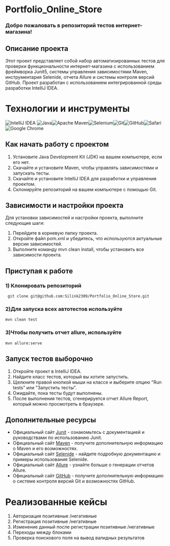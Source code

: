# Portfolio_Online_Store
### Добро пожаловать в репозиторий тестов интернет-магазина!

## Описание проекта

Этот проект представляет собой набор автоматизированных тестов для проверки функциональности интернет-магазина с использованием фреймворка Junit5, системы управления зависимостями Maven, инструментария Selenide, отчета Allure и системы контроля версий GitHub. Проект разработан с использованием интегрированной среды разработки IntelliJ IDEA.
#  Технологии и инструменты
![IntelliJ IDEA](https://img.shields.io/badge/IntelliJIDEA-000000.svg?style=for-the-badge&logo=intellij-idea&logoColor=white) ![Java](https://img.shields.io/badge/java-%23ED8B00.svg?style=for-the-badge&logo=openjdk&logoColor=white)![Apache Maven](https://img.shields.io/badge/Apache%20Maven-C71A36?style=for-the-badge&logo=Apache%20Maven&logoColor=white)![Selenium](https://img.shields.io/badge/-selenium-%43B02A?style=for-the-badge&logo=selenium&logoColor=white)![Git](https://img.shields.io/badge/git-%23F05033.svg?style=for-the-badge&logo=git&logoColor=white)![GitHub](https://img.shields.io/badge/github-%23121011.svg?style=for-the-badge&logo=github&logoColor=white)![Safari](https://img.shields.io/badge/Safari-000000?style=for-the-badge&logo=Safari&logoColor=white)![Google Chrome](https://img.shields.io/badge/Google%20Chrome-4285F4?style=for-the-badge&logo=GoogleChrome&logoColor=white)
## Как начать работу с проектом

1. Установите Java Development Kit (JDK) на вашем компьютере, если его нет.
2. Скачайте и установите Maven, чтобы управлять зависимостями и запускать тесты.
3. Скачайте и установите IntelliJ IDEA для разработки и управления проектом.
4. Склонируйте репозиторий на вашем компьютере с помощью Git.

## Зависимости и настройки проекта

Для установки зависимостей и настройки проекта, выполните следующие шаги:

1. Перейдите в корневую папку проекта.
2. Откройте файл pom.xml и убедитесь, что используются актуальные версии зависимостей.
3. Выполните команду mvn clean install, чтобы установить все зависимости проекта.
  ## Приступая к работе
### 1) Клонировать репозиторий
     git clone git@github.com:Silink2309/Portfolio_Online_Store.git
### 2)Для запуска всех автотестов используйте
    mvn clean test
### 3)Чтобы получить отчет allure, используйте
    mvn allure:serve
## Запуск тестов выборочно

1. Откройте проект в IntelliJ IDEA.
2. Найдите класс тестов, который вы хотите запустить.
3. Щелкните правой кнопкой мыши на классе и выберите опцию "Run tests" или "Запустить тесты".
4. Ожидайте, пока тесты будут выполнены.
5. После выполнения тестов, сгенерируется отчет Allure Report, который можно просмотреть в браузере.

## Дополнительные ресурсы

- Официальный сайт [Junit](https://junit.org/junit5/docs/current/user-guide/) - ознакомьтесь с документацией и руководствами по использованию Junit.
- Официальный сайт [Maven](https://maven.apache.org/users/index.html) - получите дополнительную информацию о Maven и его возможностях.
- Официальный сайт [Selenide](https://ru.selenide.org/quick-start.html) - найдите подробную документацию и примеры использования Selenide.
- Официальный сайт [Allure](https://www.allure.com/) - узнайте больше о генерации отчетов Allure.
- Официальный сайт [GitHub](https://github.com/) - получите дополнительную информацию о системе контроля версий Git и возможностях GitHub.


# Реализованные кейсы
1) Авторизация позитивные /негативные 
2) Регистрация позитивные /негативные
3) Изменение данный после регистрации позитивные /негативные
4) Переходы между блоками 
5) Проверка поискового поля на вывод валидных результатов  

# 
